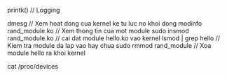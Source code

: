 printk() // Logging


dmesg // Xem hoat dong cua kernel ke tu luc no khoi dong
modinfo rand_module.ko // Xem thong tin cua mot module
sudo insmod rand_module.ko // cai dat module hello.ko vao kernel
lsmod | grep hello // Kiem tra module da lap vao hay chua
sudo rmmod rand_module // Xoa module hello ra khoi kernel


cat /proc/devices 